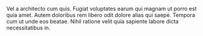 Vel a architecto cum quis.
Fugiat voluptates earum qui magnam ut porro est quia amet.
Autem doloribus rem libero odit dolore alias qui saepe.
Tempora cum ut unde eos beatae.
Nihil ratione velit quia sapiente labore dicta necessitatibus in.